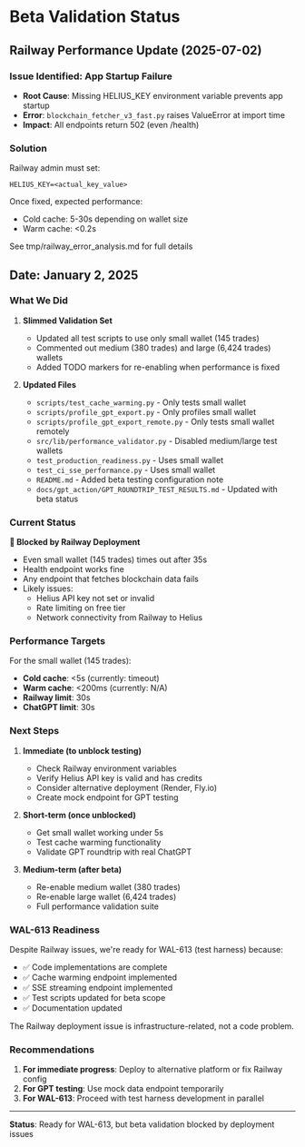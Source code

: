 # Beta Validation Status

## Railway Performance Update (2025-07-02)

### Issue Identified: App Startup Failure
- **Root Cause**: Missing HELIUS_KEY environment variable prevents app startup
- **Error**: `blockchain_fetcher_v3_fast.py` raises ValueError at import time
- **Impact**: All endpoints return 502 (even /health)

### Solution
Railway admin must set:
```
HELIUS_KEY=<actual_key_value>
```

Once fixed, expected performance:
- Cold cache: 5-30s depending on wallet size  
- Warm cache: <0.2s

See tmp/railway_error_analysis.md for full details

## Date: January 2, 2025

### What We Did

1. **Slimmed Validation Set**
   - Updated all test scripts to use only small wallet (145 trades)
   - Commented out medium (380 trades) and large (6,424 trades) wallets
   - Added TODO markers for re-enabling when performance is fixed

2. **Updated Files**
   - `scripts/test_cache_warming.py` - Only tests small wallet
   - `scripts/profile_gpt_export.py` - Only profiles small wallet
   - `scripts/profile_gpt_export_remote.py` - Only tests small wallet remotely
   - `src/lib/performance_validator.py` - Disabled medium/large test wallets
   - `test_production_readiness.py` - Uses small wallet
   - `test_ci_sse_performance.py` - Uses small wallet
   - `README.md` - Added beta testing configuration note
   - `docs/gpt_action/GPT_ROUNDTRIP_TEST_RESULTS.md` - Updated with beta status

### Current Status

**🔴 Blocked by Railway Deployment**
- Even small wallet (145 trades) times out after 35s
- Health endpoint works fine
- Any endpoint that fetches blockchain data fails
- Likely issues:
  - Helius API key not set or invalid
  - Rate limiting on free tier
  - Network connectivity from Railway to Helius

### Performance Targets

For the small wallet (145 trades):
- **Cold cache**: <5s (currently: timeout)
- **Warm cache**: <200ms (currently: N/A)
- **Railway limit**: 30s
- **ChatGPT limit**: 30s

### Next Steps

1. **Immediate (to unblock testing)**
   - Check Railway environment variables
   - Verify Helius API key is valid and has credits
   - Consider alternative deployment (Render, Fly.io)
   - Create mock endpoint for GPT testing

2. **Short-term (once unblocked)**
   - Get small wallet working under 5s
   - Test cache warming functionality
   - Validate GPT roundtrip with real ChatGPT

3. **Medium-term (after beta)**
   - Re-enable medium wallet (380 trades)
   - Re-enable large wallet (6,424 trades)
   - Full performance validation suite

### WAL-613 Readiness

Despite Railway issues, we're ready for WAL-613 (test harness) because:
- ✅ Code implementations are complete
- ✅ Cache warming endpoint implemented
- ✅ SSE streaming endpoint implemented
- ✅ Test scripts updated for beta scope
- ✅ Documentation updated

The Railway deployment issue is infrastructure-related, not a code problem.

### Recommendations

1. **For immediate progress**: Deploy to alternative platform or fix Railway config
2. **For GPT testing**: Use mock data endpoint temporarily
3. **For WAL-613**: Proceed with test harness development in parallel

---

**Status**: Ready for WAL-613, but beta validation blocked by deployment issues 